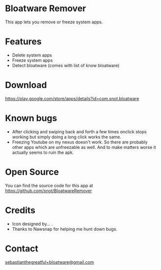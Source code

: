 Bloatware Remover
=================
This app lets you remove or freeze system apps.

Features
========
* Delete system apps
* Freeze system apps
* Detect bloatware (comes with list of know bloatware)

Download
========
<https://play.google.com/store/apps/details?id=com.snot.bloatware>


Known bugs
==========
* After clicking and swiping back and forth a few times onclick stops working but simply doing a long click works the same.
* Freezing Youtube on my nexus doesn't work. So there are probably other apps which are unfreezable as well. And to make matters worse it actually seems to ruin the apk.


Open Source
===========
You can find the source code for this app at <https://github.com/snot/BloatwareRemover>


Credits
=======
* Icon designed by... .
* Thanks to Nawsnap for helping me hunt down bugs.


Contact
=======
<sebastianthegreatful+bloatware@gmail.com>

